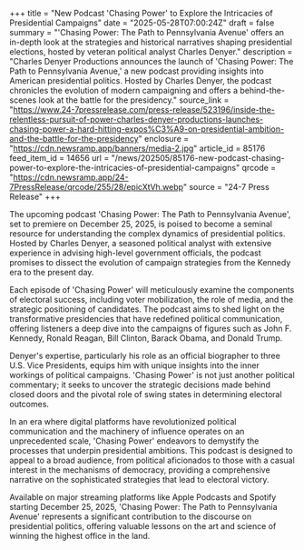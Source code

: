 +++
title = "New Podcast 'Chasing Power' to Explore the Intricacies of Presidential Campaigns"
date = "2025-05-28T07:00:24Z"
draft = false
summary = "'Chasing Power: The Path to Pennsylvania Avenue' offers an in-depth look at the strategies and historical narratives shaping presidential elections, hosted by veteran political analyst Charles Denyer."
description = "Charles Denyer Productions announces the launch of 'Chasing Power: The Path to Pennsylvania Avenue,' a new podcast providing insights into American presidential politics. Hosted by Charles Denyer, the podcast chronicles the evolution of modern campaigning and offers a behind-the-scenes look at the battle for the presidency."
source_link = "https://www.24-7pressrelease.com/press-release/523196/inside-the-relentless-pursuit-of-power-charles-denyer-productions-launches-chasing-power-a-hard-hitting-expos%C3%A9-on-presidential-ambition-and-the-battle-for-the-presidency"
enclosure = "https://cdn.newsramp.app/banners/media-2.jpg"
article_id = 85176
feed_item_id = 14656
url = "/news/202505/85176-new-podcast-chasing-power-to-explore-the-intricacies-of-presidential-campaigns"
qrcode = "https://cdn.newsramp.app/24-7PressRelease/qrcode/255/28/epicXtVh.webp"
source = "24-7 Press Release"
+++

<p>The upcoming podcast 'Chasing Power: The Path to Pennsylvania Avenue', set to premiere on December 25, 2025, is poised to become a seminal resource for understanding the complex dynamics of presidential politics. Hosted by Charles Denyer, a seasoned political analyst with extensive experience in advising high-level government officials, the podcast promises to dissect the evolution of campaign strategies from the Kennedy era to the present day.</p><p>Each episode of 'Chasing Power' will meticulously examine the components of electoral success, including voter mobilization, the role of media, and the strategic positioning of candidates. The podcast aims to shed light on the transformative presidencies that have redefined political communication, offering listeners a deep dive into the campaigns of figures such as John F. Kennedy, Ronald Reagan, Bill Clinton, Barack Obama, and Donald Trump.</p><p>Denyer's expertise, particularly his role as an official biographer to three U.S. Vice Presidents, equips him with unique insights into the inner workings of political campaigns. 'Chasing Power' is not just another political commentary; it seeks to uncover the strategic decisions made behind closed doors and the pivotal role of swing states in determining electoral outcomes.</p><p>In an era where digital platforms have revolutionized political communication and the machinery of influence operates on an unprecedented scale, 'Chasing Power' endeavors to demystify the processes that underpin presidential ambitions. This podcast is designed to appeal to a broad audience, from political aficionados to those with a casual interest in the mechanisms of democracy, providing a comprehensive narrative on the sophisticated strategies that lead to electoral victory.</p><p>Available on major streaming platforms like Apple Podcasts and Spotify starting December 25, 2025, 'Chasing Power: The Path to Pennsylvania Avenue' represents a significant contribution to the discourse on presidential politics, offering valuable lessons on the art and science of winning the highest office in the land.</p>